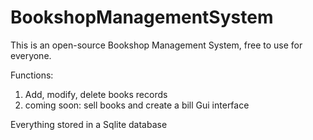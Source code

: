 # BookshopManagementSystem

This is an open-source Bookshop Management System, free to use for everyone.

Functions:
1. Add, modify, delete books records
2. coming soon:
 sell books and create a bill
 Gui interface

Everything stored in a Sqlite database
